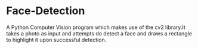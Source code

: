 # Face-Detection
A Python Computer Vision program which makes use of  the cv2 library.It takes a photo as input and attempts do detect a face and draws a rectangle to highlight it upon successful detection.

